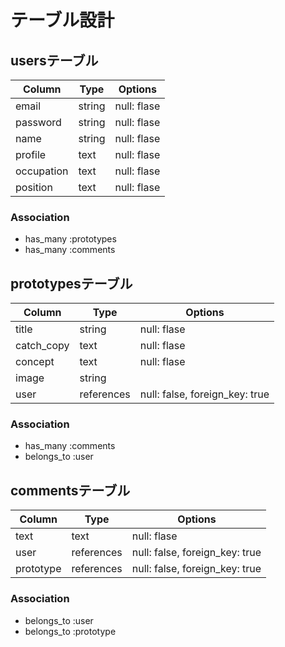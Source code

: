 # テーブル設計

## usersテーブル

| Column      | Type     | Options        |
| ----------- | -------- | ---------------|
| email       | string   | null: flase    |
| password    | string   | null: flase    |
| name        | string   | null: flase    |
| profile     | text     | null: flase    |
| occupation  | text     | null: flase    |
| position    | text     | null: flase    |

### Association

- has_many :prototypes
- has_many :comments

## prototypesテーブル

| Column        | Type       | Options                          |
| ------------- | ---------- | ---------------------------------|
| title         | string     | null: flase                      |
| catch_copy    | text       | null: flase                      |
| concept       | text       | null: flase                      |
| image         | string|    | ActiveStorage                    |
| user          | references | null: false, foreign_key: true   |

### Association

- has_many :comments
- belongs_to :user

## commentsテーブル

| Column        | Type       | Options                          |
| ------------- | ---------- | ---------------------------------|
| text          | text       | null: flase                      |
| user          | references | null: false, foreign_key: true   |
| prototype     | references | null: false, foreign_key: true   |

### Association

- belongs_to :user
- belongs_to :prototype